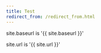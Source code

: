 ```yaml
---
title: Test
redirect_from: /redirect_from.html
---
```


site.baseurl is '{{ site.baseurl }}'

site.url is '{{ site.url }}'
